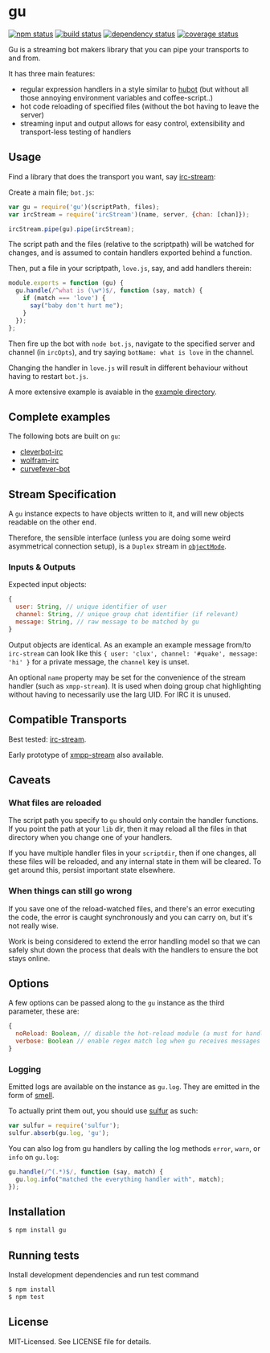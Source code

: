 # gu
[![npm status](http://img.shields.io/npm/v/gu.svg)](https://www.npmjs.org/package/gu)
[![build status](https://secure.travis-ci.org/clux/gu.svg)](http://travis-ci.org/clux/gu)
[![dependency status](https://david-dm.org/clux/gu.svg)](https://david-dm.org/clux/gu)
[![coverage status](http://img.shields.io/coveralls/clux/gu.svg)](https://coveralls.io/r/clux/gu)

Gu is a streaming bot makers library that you can pipe your transports to and from.

It has three main features:

- regular expression handlers in a style similar to [hubot](https://github.com/github/hubot) (but without all those annoying environment variables and coffee-script..)
- hot code reloading of specified files (without the bot having to leave the server)
- streaming input and output allows for easy control, extensibility and transport-less testing of handlers

## Usage
Find a library that does the transport you want, say [irc-stream](https://npmjs.org/package/irc-stream):

Create a main file; `bot.js`:

```javascript
var gu = require('gu')(scriptPath, files);
var ircStream = require('ircStream')(name, server, {chan: [chan]});

ircStream.pipe(gu).pipe(ircStream);
```

The script path and the files (relative to the scriptpath) will be watched for changes, and is assumed to contain handlers exported behind a function.


Then, put a file in your scriptpath, `love.js`, say, and add handlers therein:

```javascript
module.exports = function (gu) {
  gu.handle(/^what is (\w*)$/, function (say, match) {
    if (match === 'love') {
      say("baby don't hurt me");
    }
  });
};
```

Then fire up the bot with `node bot.js`, navigate to the specified server and channel (in `ircOpts`),
and try saying `botName: what is love` in the channel.

Changing the handler in `love.js` will result in different behaviour without having to restart `bot.js`.

A more extensive example is avaiable in the [example directory](https://github.com/clux/gu/blob/master/example/).

## Complete examples
The following bots are built on `gu`:

- [cleverbot-irc](http://github.com/clux/cleverbot-irc)
- [wolfram-irc](http://github.com/clux/wolfram-irc)
- [curvefever-bot](http://github.com/clux/curvefever-bot)

## Stream Specification
A `gu` instance expects to have objects written to it, and will new objects readable on the other end.

Therefore, the sensible interface (unless you are doing some weird asymmetrical connection setup), is a `Duplex` stream in [`objectMode`](http://nodejs.org/api/stream.html#stream_object_mode).

### Inputs & Outputs
Expected input objects:

```js
{
  user: String, // unique identifier of user
  channel: String, // unique group chat identifier (if relevant)
  message: String, // raw message to be matched by gu
}
```

Output objects are identical. As an example an example message from/to `irc-stream` can look like this `{ user: 'clux', channel: '#quake', message: 'hi' }` for a private message, the `channel` key is unset.

An optional `name` property may be set for the convenience of the stream handler (such as `xmpp-stream`). It is used when doing group chat highlighting without having to necessarily use the larg UID. For IRC it is unused.

## Compatible Transports
Best tested: [irc-stream](https://github.com/clux/irc-stream).

Early prototype of [xmpp-stream](https://github.com/clux/xmpp-stream) also available.

## Caveats
### What files are reloaded
The script path you specify to `gu` should only contain the handler functions. If you point the path at your `lib` dir, then it may reload all the files in that directory when you change one of your handlers.

If you have multiple handler files in your `scriptdir`, then if one changes, all these files will be reloaded, and any internal state in them will be cleared. To get around this, persist important state elsewhere.

### When things can still go wrong
If you save one of the reload-watched files, and there's an error executing the code, the error is caught synchronously and you can carry on, but it's not really wise.

Work is being considered to extend the error handling model so that we can safely shut down the process that deals with the handlers to ensure the bot stays online.

## Options
A few options can be passed along to the `gu` instance as the third parameter, these are:

```js
{
  noReload: Boolean, // disable the hot-reload module (a must for handler tests)
  verbose: Boolean // enable regex match log when gu receives messages
}
```

### Logging
Emitted logs are available on the instance as `gu.log`. They are emitted in the form of [smell](https://github.com/clux/smell).

To actually print them out, you should use [sulfur](https://github.com/clux/sulfur) as such:

```js
var sulfur = require('sulfur');
sulfur.absorb(gu.log, 'gu');
```

You can also log from gu handlers by calling the log methods `error`, `warn`, or `info` on `gu.log`:

```js
gu.handle(/^(.*)$/, function (say, match) {
  gu.log.info("matched the everything handler with", match);
});
```

## Installation

```sh
$ npm install gu
```

## Running tests
Install development dependencies and run test command

```sh
$ npm install
$ npm test
```

## License
MIT-Licensed. See LICENSE file for details.
